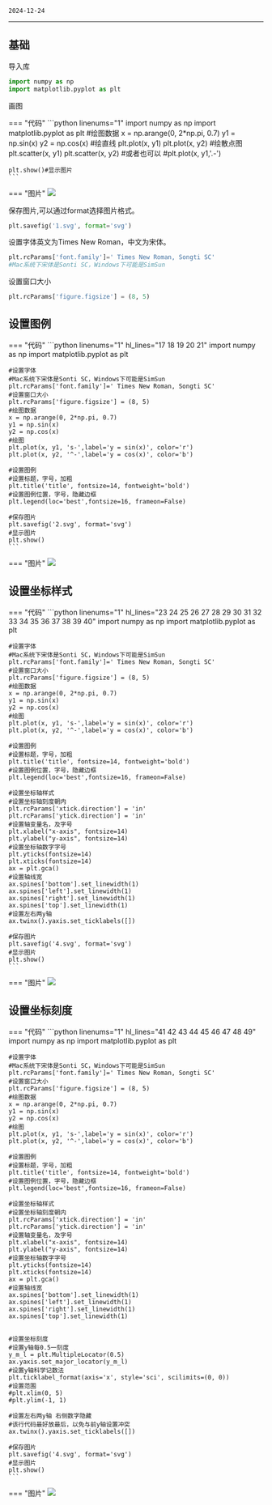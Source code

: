 ```2024-12-24```

---

## 基础
导入库
```python linenums="1"
import numpy as np
import matplotlib.pyplot as plt
```
画图

=== "代码"
    ```python linenums="1"
    import numpy as np
    import matplotlib.pyplot as plt
    #绘图数据
    x = np.arange(0, 2*np.pi, 0.7)
    y1 = np.sin(x)
    y2 = np.cos(x)
    #绘直线
    plt.plot(x, y1)
    plt.plot(x, y2)
    #绘散点图
    plt.scatter(x, y1)
    plt.scatter(x, y2)
    #或者也可以
    #plt.plot(x, y1,'.-')

    plt.show()#显示图片
    ```
=== "图片"
    ![](image/1.svg)

保存图片,可以通过format选择图片格式。
```python linenums="1"
plt.savefig('1.svg', format='svg')
```
设置字体英文为Times New Roman，中文为宋体。
```python linenums="1"
plt.rcParams['font.family']=' Times New Roman, Songti SC'
#Mac系统下宋体是Sonti SC，Windows下可能是SimSun
```
设置窗口大小
```python linenums="1"
plt.rcParams['figure.figsize'] = (8, 5)
```
## 设置图例
=== "代码"
    ```python linenums="1" hl_lines="17 18 19 20 21"
    import numpy as np
    import matplotlib.pyplot as plt

    #设置字体
    #Mac系统下宋体是Sonti SC，Windows下可能是SimSun
    plt.rcParams['font.family']=' Times New Roman, Songti SC'
    #设置窗口大小
    plt.rcParams['figure.figsize'] = (8, 5)
    #绘图数据
    x = np.arange(0, 2*np.pi, 0.7)
    y1 = np.sin(x)
    y2 = np.cos(x)
    #绘图
    plt.plot(x, y1, 's-',label='y = sin(x)', color='r')
    plt.plot(x, y2, '^-',label='y = cos(x)', color='b')

    #设置图例
    #设置标题，字号，加粗
    plt.title('title', fontsize=14, fontweight='bold')
    #设置图例位置，字号，隐藏边框
    plt.legend(loc='best',fontsize=16, frameon=False)

    #保存图片
    plt.savefig('2.svg', format='svg')
    #显示图片
    plt.show()
    ```
=== "图片"
    ![](image/2.svg)
## 设置坐标样式
=== "代码"
    ```python linenums="1" hl_lines="23 24 25 26 27 28 29 30 31 32 33 34 35 36 37 38 39 40"
    import numpy as np
    import matplotlib.pyplot as plt

    #设置字体
    #Mac系统下宋体是Sonti SC，Windows下可能是SimSun
    plt.rcParams['font.family']=' Times New Roman, Songti SC'
    #设置窗口大小
    plt.rcParams['figure.figsize'] = (8, 5)
    #绘图数据
    x = np.arange(0, 2*np.pi, 0.7)
    y1 = np.sin(x)
    y2 = np.cos(x)
    #绘图
    plt.plot(x, y1, 's-',label='y = sin(x)', color='r')
    plt.plot(x, y2, '^-',label='y = cos(x)', color='b')

    #设置图例
    #设置标题，字号，加粗
    plt.title('title', fontsize=14, fontweight='bold')
    #设置图例位置，字号，隐藏边框
    plt.legend(loc='best',fontsize=16, frameon=False)

    #设置坐标轴样式
    #设置坐标轴刻度朝内
    plt.rcParams['xtick.direction'] = 'in'
    plt.rcParams['ytick.direction'] = 'in'
    #设置轴变量名，及字号
    plt.xlabel("x-axis", fontsize=14)
    plt.ylabel("y-axis", fontsize=14)
    #设置坐标轴数字字号
    plt.yticks(fontsize=14)
    plt.xticks(fontsize=14)
    ax = plt.gca()
    #设置轴线宽
    ax.spines['bottom'].set_linewidth(1)
    ax.spines['left'].set_linewidth(1)
    ax.spines['right'].set_linewidth(1)
    ax.spines['top'].set_linewidth(1)
    #设置左右两y轴
    ax.twinx().yaxis.set_ticklabels([])

    #保存图片
    plt.savefig('4.svg', format='svg')
    #显示图片
    plt.show()
    ```
=== "图片"
    ![](image/3.svg)

## 设置坐标刻度
=== "代码"
    ```python linenums="1" hl_lines="41 42 43 44 45 46 47 48 49"
    import numpy as np
    import matplotlib.pyplot as plt

    #设置字体
    #Mac系统下宋体是Sonti SC，Windows下可能是SimSun
    plt.rcParams['font.family']=' Times New Roman, Songti SC'
    #设置窗口大小
    plt.rcParams['figure.figsize'] = (8, 5)
    #绘图数据
    x = np.arange(0, 2*np.pi, 0.7)
    y1 = np.sin(x)
    y2 = np.cos(x)
    #绘图
    plt.plot(x, y1, 's-',label='y = sin(x)', color='r')
    plt.plot(x, y2, '^-',label='y = cos(x)', color='b')

    #设置图例
    #设置标题，字号，加粗
    plt.title('title', fontsize=14, fontweight='bold')
    #设置图例位置，字号，隐藏边框
    plt.legend(loc='best',fontsize=16, frameon=False)

    #设置坐标轴样式
    #设置坐标轴刻度朝内
    plt.rcParams['xtick.direction'] = 'in'
    plt.rcParams['ytick.direction'] = 'in'
    #设置轴变量名，及字号
    plt.xlabel("x-axis", fontsize=14)
    plt.ylabel("y-axis", fontsize=14)
    #设置坐标轴数字字号
    plt.yticks(fontsize=14)
    plt.xticks(fontsize=14)
    ax = plt.gca()
    #设置轴线宽
    ax.spines['bottom'].set_linewidth(1)
    ax.spines['left'].set_linewidth(1)
    ax.spines['right'].set_linewidth(1)
    ax.spines['top'].set_linewidth(1)


    #设置坐标刻度
    #设置y轴每0.5一刻度
    y_m_l = plt.MultipleLocator(0.5)
    ax.yaxis.set_major_locator(y_m_l)
    #设置y轴科学记数法
    plt.ticklabel_format(axis='x', style='sci', scilimits=(0, 0))
    #设置范围
    #plt.xlim(0, 5)
    #plt.ylim(-1, 1)

    #设置左右两y轴 右侧数字隐藏
    #该行代码最好放最后，以免与前y轴设置冲突
    ax.twinx().yaxis.set_ticklabels([])

    #保存图片
    plt.savefig('4.svg', format='svg')
    #显示图片
    plt.show()
    ```
=== "图片"
    ![](image/4.svg)
